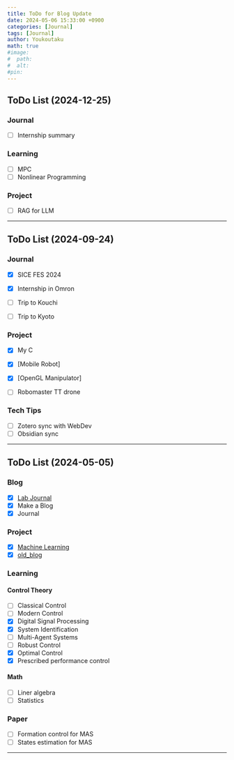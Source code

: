 ```yaml
---
title: ToDo for Blog Update
date: 2024-05-06 15:33:00 +0900
categories: [Journal]
tags: [Journal]
author: Youkoutaku
math: true
#image:
#  path:
#  alt:
#pin: 
---
```


## ToDo List (2024-12-25)
### Journal
- [ ] Internship summary

### Learning
- [ ] MPC
- [ ] Nonlinear Programming

### Project
- [ ] RAG for LLM

---
## ToDo List (2024-09-24)

### Journal

- [x] SICE FES 2024
- [x] Internship in Omron
- [ ] Trip to Kouchi
- [ ] Trip to Kyoto


### Project
- [x] My C
- [x] [Mobile Robot] 
- [x] [OpenGL Manipulator]
- [ ] Robomaster TT drone


### Tech Tips
- [ ] Zotero sync with WebDev
- [ ] Obsidian sync

---

## ToDo List (2024-05-05)
### Blog

- [x] [Lab Journal](https://youkoutaku.notion.site/Lab-Journal-cde43795142d448ab96cb0233225cf6b?pvs=4)
- [x] Make a Blog
- [x] Journal

### Project

- [x] [Machine Learning](https://github.com/youkoutaku/Machine-Learning)
- [x] [old_blog](https://github.com/youkoutaku/youkoutaku_ole_blog)

### Learning

#### Control Theory

- [ ] Classical Control
- [ ] Modern Control
- [x] Digital Signal Processing
- [x] System Identification
- [ ] Multi-Agent Systems
- [ ] Robust Control
- [x] Optimal Control
- [x] Prescribed performance control

#### Math

- [ ] Liner algebra
- [ ] Statistics

### Paper

- [ ] Formation control for MAS
- [ ] States estimation for MAS

---